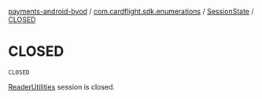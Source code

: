 [payments-android-byod](../../index.md) / [com.cardflight.sdk.enumerations](../index.md) / [SessionState](index.md) / [CLOSED](./-c-l-o-s-e-d.md)

# CLOSED

`CLOSED`

[ReaderUtilities](#) session is closed.

